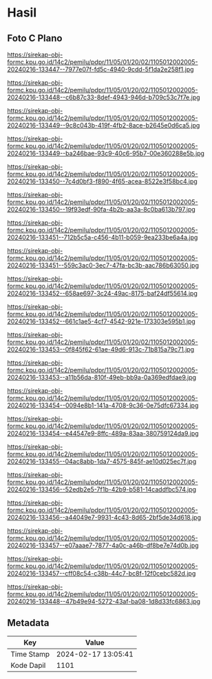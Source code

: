 # Hasil

## Foto C Plano

https://sirekap-obj-formc.kpu.go.id/14c2/pemilu/pdpr/11/05/01/20/02/1105012002005-20240216-133447--7977e07f-fd5c-4940-9cdd-5f1da2e258f1.jpg

https://sirekap-obj-formc.kpu.go.id/14c2/pemilu/pdpr/11/05/01/20/02/1105012002005-20240216-133448--c6b87c33-8def-4943-946d-b709c53c7f7e.jpg

https://sirekap-obj-formc.kpu.go.id/14c2/pemilu/pdpr/11/05/01/20/02/1105012002005-20240216-133449--9c8c043b-419f-4fb2-8ace-b2645e0d6ca5.jpg

https://sirekap-obj-formc.kpu.go.id/14c2/pemilu/pdpr/11/05/01/20/02/1105012002005-20240216-133449--ba246bae-93c9-40c6-95b7-00e360288e5b.jpg

https://sirekap-obj-formc.kpu.go.id/14c2/pemilu/pdpr/11/05/01/20/02/1105012002005-20240216-133450--7c4d0bf3-f890-4f65-acea-8522e3f58bc4.jpg

https://sirekap-obj-formc.kpu.go.id/14c2/pemilu/pdpr/11/05/01/20/02/1105012002005-20240216-133450--19f93edf-90fa-4b2b-aa3a-8c0ba613b797.jpg

https://sirekap-obj-formc.kpu.go.id/14c2/pemilu/pdpr/11/05/01/20/02/1105012002005-20240216-133451--712b5c5a-c456-4b11-b059-9ea233be6a4a.jpg

https://sirekap-obj-formc.kpu.go.id/14c2/pemilu/pdpr/11/05/01/20/02/1105012002005-20240216-133451--559c3ac0-3ec7-47fa-bc3b-aac786b63050.jpg

https://sirekap-obj-formc.kpu.go.id/14c2/pemilu/pdpr/11/05/01/20/02/1105012002005-20240216-133452--658ae697-3c24-49ac-8175-baf24df55614.jpg

https://sirekap-obj-formc.kpu.go.id/14c2/pemilu/pdpr/11/05/01/20/02/1105012002005-20240216-133452--661c1ae5-4cf7-4542-921e-173303e595b1.jpg

https://sirekap-obj-formc.kpu.go.id/14c2/pemilu/pdpr/11/05/01/20/02/1105012002005-20240216-133453--0f845f62-61ae-49d6-913c-71b815a79c71.jpg

https://sirekap-obj-formc.kpu.go.id/14c2/pemilu/pdpr/11/05/01/20/02/1105012002005-20240216-133453--a11b56da-810f-49eb-bb9a-0a369edfdae9.jpg

https://sirekap-obj-formc.kpu.go.id/14c2/pemilu/pdpr/11/05/01/20/02/1105012002005-20240216-133454--0094e8b1-141a-4708-9c36-0e75dfc67334.jpg

https://sirekap-obj-formc.kpu.go.id/14c2/pemilu/pdpr/11/05/01/20/02/1105012002005-20240216-133454--e44547e9-8ffc-489a-83aa-380759124da9.jpg

https://sirekap-obj-formc.kpu.go.id/14c2/pemilu/pdpr/11/05/01/20/02/1105012002005-20240216-133455--04ac8abb-1da7-4575-845f-ae10d025ec7f.jpg

https://sirekap-obj-formc.kpu.go.id/14c2/pemilu/pdpr/11/05/01/20/02/1105012002005-20240216-133456--52edb2e5-7f1b-42b9-b581-14caddfbc574.jpg

https://sirekap-obj-formc.kpu.go.id/14c2/pemilu/pdpr/11/05/01/20/02/1105012002005-20240216-133456--a44049e7-9931-4c43-8d65-2bf5de34d618.jpg

https://sirekap-obj-formc.kpu.go.id/14c2/pemilu/pdpr/11/05/01/20/02/1105012002005-20240216-133457--e07aaae7-7877-4a0c-a46b-df8be7e74d0b.jpg

https://sirekap-obj-formc.kpu.go.id/14c2/pemilu/pdpr/11/05/01/20/02/1105012002005-20240216-133457--cff08c54-c38b-44c7-bc8f-12f0cebc582d.jpg

https://sirekap-obj-formc.kpu.go.id/14c2/pemilu/pdpr/11/05/01/20/02/1105012002005-20240216-133448--47b49e94-5272-43af-ba08-1d8d33fc6863.jpg


## Metadata

| Key        | Value               |
| ---------- | ------------------- |
| Time Stamp | 2024-02-17 13:05:41 |
| Kode Dapil | 1101                |



